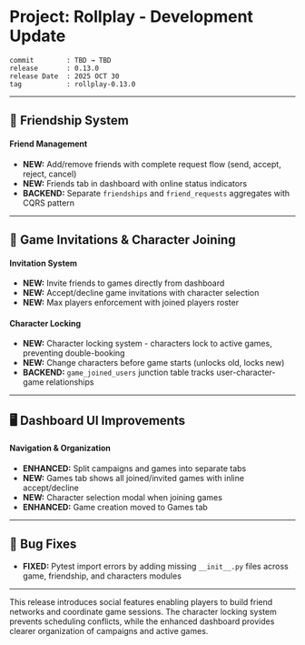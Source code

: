 # Project: Rollplay - Development Update

```
commit        : TBD → TBD
release       : 0.13.0
release Date  : 2025 OCT 30
tag           : rollplay-0.13.0
```

---

## 👥 Friendship System

#### Friend Management
- **NEW:** Add/remove friends with complete request flow (send, accept, reject, cancel)
- **NEW:** Friends tab in dashboard with online status indicators
- **BACKEND:** Separate `friendships` and `friend_requests` aggregates with CQRS pattern

---

## 🎲 Game Invitations & Character Joining

#### Invitation System
- **NEW:** Invite friends to games directly from dashboard
- **NEW:** Accept/decline game invitations with character selection
- **NEW:** Max players enforcement with joined players roster

#### Character Locking
- **NEW:** Character locking system - characters lock to active games, preventing double-booking
- **NEW:** Change characters before game starts (unlocks old, locks new)
- **BACKEND:** `game_joined_users` junction table tracks user-character-game relationships

---

## 🖥️ Dashboard UI Improvements

#### Navigation & Organization
- **ENHANCED:** Split campaigns and games into separate tabs
- **NEW:** Games tab shows all joined/invited games with inline accept/decline
- **NEW:** Character selection modal when joining games
- **ENHANCED:** Game creation moved to Games tab

---

## 🐛 Bug Fixes

- **FIXED:** Pytest import errors by adding missing `__init__.py` files across game, friendship, and characters modules

---

This release introduces social features enabling players to build friend networks and coordinate game sessions. The character locking system prevents scheduling conflicts, while the enhanced dashboard provides clearer organization of campaigns and active games.
